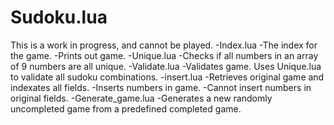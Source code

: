 Sudoku.lua
==========
This is a work in progress, and cannot be played.
-Index.lua
	-The index for the game.
	-Prints out game.
-Unique.lua
	-Checks if all numbers in an array of 9 numbers are all unique.
-Validate.lua
	-Validates game. Uses Unique.lua to validate all sudoku combinations.
-insert.lua
	-Retrieves original game and indexates all fields.
	-Inserts numbers in game.
		-Cannot insert numbers in original fields.
-Generate_game.lua
	-Generates a new randomly uncompleted game from a predefined completed game.